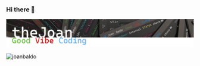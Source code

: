 ### Hi there 👋

<!--
**joanbaldo/joanbaldo** is a ✨ _special_ ✨ repository because its `README.md` (this file) appears on your GitHub profile.

Here are some ideas to get you started:

- 🔭 I’m currently working on ...
- 🌱 I’m currently learning ...
- 👯 I’m looking to collaborate on ...
- 🤔 I’m looking for help with ...
- 💬 Ask me about ...
- 📫 How to reach me: ...
- 😄 Pronouns: ...
- ⚡ Fun fact: ...
-->

![Header](./assets/Joan_header.jpg)
<p align="left"> <img src="https://komarev.com/ghpvc/?username=joanbaldo" alt="joanbaldo" /> </p>